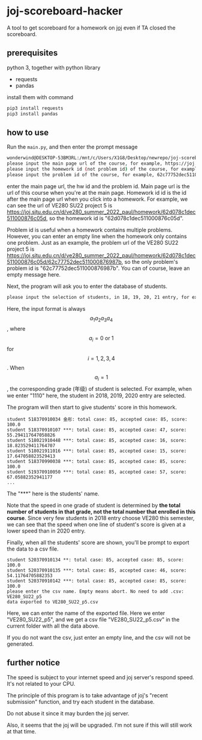 # joj-scoreboard-hacker
A tool to get scoreboard for a homework on [joj](https://github.com/joint-online-judge/) even if TA closed the scoreboard.



## prerequisites

python 3, together with python library

- requests
- pandas

install them with command

``` bash
pip3 install requests
pip3 install pandas
```



## how to use

Run the `main.py`, and then enter the prompt message

```bash
wonderwind@DESKTOP-53BM3RL:/mnt/c/Users/X1G8/Desktop/newrepo/joj-scoreboard-hacker$ python3 main.py
please input the main page url of the course, for example, https://joj.sjtu.edu.cn/d/ve280_summer_2022_paul/: https://joj.sjtu.edu.cn/d/ve280_summer_2022_paul/
please input the homework id (not problem id) of the course, for example, 62d078c1dec511000876c05d: 62d078c1dec511000876c05d
please input the problem id of the course, for example, 62c77752dec511000876987b:
```

enter the main page url, the hw id and the problem id. Main page url is the url of this course when you're at the main page. Homework id id is the id after the main page url when you click into a homework. For example, we can see the url of VE280 SU22 project 5 is https://joj.sjtu.edu.cn/d/ve280_summer_2022_paul/homework/62d078c1dec511000876c05d, so the homework id is "62d078c1dec511000876c05d".

Problem id is useful when a homework contains multiple problems. However, you can enter an empty line when the homework only contains one problem. Just as an example, the problem url of the VE280 SU22 project 5 is https://joj.sjtu.edu.cn/d/ve280_summer_2022_paul/homework/62d078c1dec511000876c05d/62c77752dec511000876987b, so the only problem's problem id is "62c77752dec511000876987b". You can of course, leave an empty message here.

Next, the program will ask you to enter the database of students.

```bash
please input the selection of students, in 18, 19, 20, 21 entry, for example, 0011 means choose 20 and 21 entry: 1110
```

Here, the input format is always $$a_1a_2a_3a_4$$, where $$a_i=0 \text{ or } 1$$ for $$i=1,2,3,4$$. When $$a_i=1$$, the corresponding grade (年级) of student is selected. For example, when we enter "1110" here, the student in 2018, 2019, 2020 entry are selected.

The program will then start to give students' score in this homework.

```
student 518370910034 金彤: total case: 85, accepted case: 85, score: 100.0
student 518370910107 ***: total case: 85, accepted case: 47, score: 55.294117647058826
student 518021910448 ***: total case: 85, accepted case: 16, score: 18.823529411764707
student 518021911016 ***: total case: 85, accepted case: 15, score: 17.647058823529413
student 518370990038 ***: total case: 85, accepted case: 85, score: 100.0
student 519370910050 ***: total case: 85, accepted case: 57, score: 67.05882352941177
...
```

The "***" here is the students' name. 

Note that the speed in one grade of student is determined by **the total number of students in that grade, not the total number that enrolled in this course**. Since very few students in 2018 entry choose VE280 this semester, we can see that the speed when one line of student's score is given at a lower speed than in 2020 entry.

Finally, when all the students' score are shown, you'll be prompt to export the data to a csv file.

```
student 520370910134 **: total case: 85, accepted case: 85, score: 100.0
student 520370910135 ***: total case: 85, accepted case: 46, score: 54.11764705882353
student 520370910142 ***: total case: 85, accepted case: 85, score: 100.0
please enter the csv name. Empty means abort. No need to add .csv: VE280_SU22_p5
data exported to VE280_SU22_p5.csv
```

Here, we can enter the name of the exported file. Here we enter "VE280_SU22_p5", and we get a csv file "VE280_SU22_p5.csv" in the current folder with all the data above.

If you do not want the csv, just enter an empty line, and the csv will not be generated. 



## further notice

The speed is subject to your internet speed and joj server's respond speed. It's not related to your CPU.

The principle of this program is to take advantage of joj's "recent submission" function, and try each student in the database.

Do not abuse it since it may burden the joj server.

Also, it seems that the joj will be upgraded. I'm not sure if this will still work at that time.
